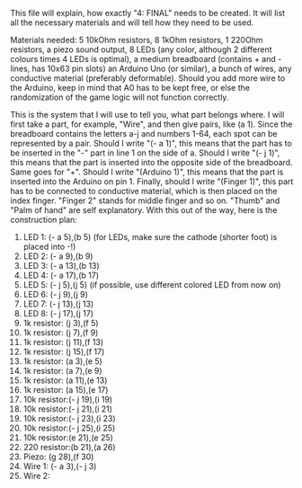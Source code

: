 This file will explain, how exactly "4: FINAL" needs to be created. It will list all the necessary materials and will tell how they need to be used.

Materials needed: 5 10kOhm resistors, 8 1kOhm resistors, 1 220Ohm resistors, a piezo sound output, 8 LEDs (any color, although 2 different colours times 4 LEDs is optimal), a medium breadboard (contains + and - lines, has 10x63 pin slots) an Arduino Uno (or similar), a bunch of wires, any conductive material (preferably deformable). Should you add more wire to the Arduino, keep in mind that A0 has to be kept free, or else the randomization of the game logic will not function correctly.

This is the system that I will use to tell you, what part belongs where. I will first take a part, for example, "Wire", and then give pairs, like (a 1). Since the breadboard contains the letters a-j and numbers 1-64, each spot can be represented by a pair. Should I write "(- a 1)", this means that the part has to be inserted in the "-" part in line 1 on the side of a. Should I write "(- j 1)", this means that the part is inserted into the opposite side of the breadboard. Same goes for "+". Should I write "(Arduino 1)", this means that the part is inserted into the Arduino on pin 1. Finally, should I write "(Finger 1)", this part has to be connected to conductive material, which is then placed on the index finger. "Finger 2" stands for middle finger and so on. "Thumb" and "Palm of hand" are self explanatory. With this out of the way, here is the construction plan:

1)  LED 1: (- a 5),(b 5) (for LEDs, make sure the cathode (shorter foot) is placed into -!)
2)  LED 2: (- a 9),(b 9)
3)  LED 3: (- a 13),(b 13)
4)  LED 4: (- a 17),(b 17)
5)  LED 5: (- j 5),(j 5) (if possible, use different colored LED from now on)
6)  LED 6: (- j 9),(j 9)
7)  LED 7: (- j 13),(j 13)
8)  LED 8: (- j 17),(j 17)
9)  1k resistor: (j 3),(f 5)
10) 1k resistor: (j 7),(f 9)
11) 1k resistor: (j 11),(f 13)
12) 1k resistor: (j 15),(f 17)
13) 1k resistor: (a 3),(e 5)
14) 1k resistor: (a 7),(e 9)
15) 1k resistor: (a 11),(e 13)
16) 1k resistor: (a 15),(e 17)
17) 10k resistor:(- j 19),(i 19)
18) 10k resistor:(- j 21),(i 21)
19) 10k resistor:(- j 23),(i 23)
20) 10k resistor:(- j 25),(i 25)
21) 10k resistor:(e 21),(e 25)
22) 220 resistor:(b 21),(a 26)
23) Piezo: (g 28),(f 30)
24) Wire 1: (- a 3),(- j 3)
25) Wire 2:
